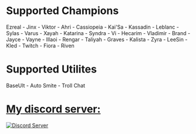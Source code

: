# Supported Champions

Ezreal - Jinx - Viktor - Ahri - Cassiopeia - Kai'Sa - Kassadin - Leblanc - Sylas - Varus - Xayah - Katarina - Syndra - Vi  - Hecarim - Vladimir - Brand - Jayce - Vayne -
Illaoi  - Rengar - Taliyah - Graves - Kalista - Zyra - LeeSin - Kled - Twitch - Fiora - Riven

# Supported Utilites

BaseUlt - Auto Smite - Troll Chat



<p align="center">
  <a href="https://discord.gg/dbAQ7S2">
    <h1> My discord server: </h1>
    <img src="https://discordapp.com/assets/fc0b01fe10a0b8c602fb0106d8189d9b.png" alt="Discord Server">
  </a>
  </p>

